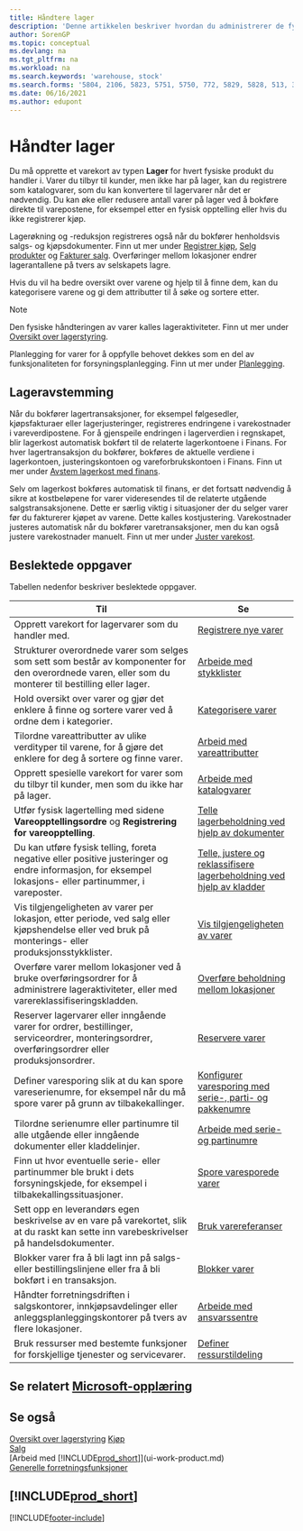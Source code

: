 ```yaml
---
title: Håndtere lager
description: 'Denne artikkelen beskriver hvordan du administrerer de fysiske produktene du handler med, ved å opprette et lagervarekort.'
author: SorenGP
ms.topic: conceptual
ms.devlang: na
ms.tgt_pltfrm: na
ms.workload: na
ms.search.keywords: 'warehouse, stock'
ms.search.forms: '5804, 2106, 5823, 5751, 5750, 772, 5829, 5828, 513, 304, 40, 38, 167, 117, 5827, 9223, 158, 354, 9152, 286, 5754, 5402, 209, 297, 298, 99000782'
ms.date: 06/16/2021
ms.author: edupont
---
```


# <a name="manage-inventory"></a>Håndter lager

Du må opprette et varekort av typen **Lager** for hvert fysiske produkt du handler i. Varer du tilbyr til kunder, men ikke har på lager, kan du registrere som katalogvarer, som du kan konvertere til lagervarer når det er nødvendig. Du kan øke eller redusere antall varer på lager ved å bokføre direkte til varepostene, for eksempel etter en fysisk opptelling eller hvis du ikke registrerer kjøp.

Lagerøkning og -reduksjon registreres også når du bokfører henholdsvis salgs- og kjøpsdokumenter. Finn ut mer under [Registrer kjøp](purchasing-how-record-purchases.md), [Selg produkter](sales-how-sell-products.md) og [Fakturer salg](sales-how-invoice-sales.md). Overføringer mellom lokasjoner endrer lagerantallene på tvers av selskapets lagre.

Hvis du vil ha bedre oversikt over varene og hjelp til å finne dem, kan du kategorisere varene og gi dem attributter til å søke og sortere etter.

> [!NOTE]
> Den fysiske håndteringen av varer kalles lageraktiviteter. Finn ut mer under [Oversikt over lagerstyring](design-details-warehouse-management.md).

Planlegging for varer for å oppfylle behovet dekkes som en del av funksjonaliteten for forsyningsplanlegging. Finn ut mer under [Planlegging](production-planning.md).  

## <a name="inventory-reconciliation"></a>Lageravstemming

Når du bokfører lagertransaksjoner, for eksempel følgesedler, kjøpsfakturaer eller lagerjusteringer, registreres endringene i varekostnader i vareverdipostene. For å gjenspeile endringen i lagerverdien i regnskapet, blir lagerkost automatisk bokført til de relaterte lagerkontoene i Finans. For hver lagertransaksjon du bokfører, bokføres de aktuelle verdiene i lagerkontoen, justeringskontoen og vareforbrukskontoen i Finans. Finn ut mer under [Avstem lagerkost med finans](finance-how-to-post-inventory-costs-to-the-general-ledger.md).

Selv om lagerkost bokføres automatisk til finans, er det fortsatt nødvendig å sikre at kostbeløpene for varer videresendes til de relaterte utgående salgstransaksjonene. Dette er særlig viktig i situasjoner der du selger varer før du fakturerer kjøpet av varene. Dette kalles kostjustering. Varekostnader justeres automatisk når du bokfører varetransaksjoner, men du kan også justere varekostnader manuelt. Finn ut mer under [Juster varekost](inventory-how-adjust-item-costs.md).  

## <a name="related-tasks"></a>Beslektede oppgaver

Tabellen nedenfor beskriver beslektede oppgaver.

|Til |Se |
|---|----|
|Opprett varekort for lagervarer som du handler med.|[Registrere nye varer](inventory-how-register-new-items.md)|
|Strukturer overordnede varer som selges som sett som består av komponenter for den overordnede varen, eller som du monterer til bestilling eller lager.|[Arbeide med stykklister](inventory-how-work-BOMs.md)|
|Hold oversikt over varer og gjør det enklere å finne og sortere varer ved å ordne dem i kategorier.|[Kategorisere varer](inventory-how-categorize-items.md)|
|Tilordne vareattributter av ulike verdityper til varene, for å gjøre det enklere for deg å sortere og finne varer.|[Arbeid med vareattributter](inventory-how-work-item-attributes.md)|
|Opprett spesielle varekort for varer som du tilbyr til kunder, men som du ikke har på lager.|[Arbeide med katalogvarer](inventory-how-work-nonstock-items.md)|
|Utfør fysisk lagertelling med sidene **Vareopptellingsordre** og **Registrering for vareopptelling**.|[Telle lagerbeholdning ved hjelp av dokumenter](inventory-how-count-inventory-with-documents.md)|
|Du kan utføre fysisk telling, foreta negative eller positive justeringer og endre informasjon, for eksempel lokasjons- eller partinummer, i vareposter.|[Telle, justere og reklassifisere lagerbeholdning ved hjelp av kladder](inventory-how-count-adjust-reclassify.md)|
|Vis tilgjengeligheten av varer per lokasjon, etter periode, ved salg eller kjøpshendelse eller ved bruk på monterings- eller produksjonsstykklister.|[Vis tilgjengeligheten av varer](inventory-how-availability-overview.md)|
|Overføre varer mellom lokasjoner ved å bruke overføringsordrer for å administrere lageraktiviteter, eller med varereklassifiseringskladden.|[Overføre beholdning mellom lokasjoner](inventory-how-transfer-between-locations.md)|
|Reserver lagervarer eller inngående varer for ordrer, bestillinger, serviceordrer, monteringsordrer, overføringsordrer eller produksjonsordrer.|[Reservere varer](inventory-how-to-reserve-items.md)|
|Definer varesporing slik at du kan spore vareserienumre, for eksempel når du må spore varer på grunn av tilbakekallinger.|[Konfigurer varesporing med serie-, parti- og pakkenumre](inventory-how-setup-item-tracking.md)|
|Tilordne serienumre eller partinumre til alle utgående eller inngående dokumenter eller kladdelinjer.|[Arbeide med serie- og partinumre](inventory-how-work-item-tracking.md)|
|Finn ut hvor eventuelle serie- eller partinummer ble brukt i dets forsyningskjede, for eksempel i tilbakekallingssituasjoner.|[Spore varesporede varer](inventory-how-to-trace-item-tracked-items.md)|
|Sett opp en leverandørs egen beskrivelse av en vare på varekortet, slik at du raskt kan sette inn varebeskrivelser på handelsdokumenter.|[Bruk varereferanser](inventory-how-use-item-cross-refs.md)|
|Blokker varer fra å bli lagt inn på salgs- eller bestillingslinjene eller fra å bli bokført i en transaksjon.|[Blokker varer](inventory-how-block-items.md)|
|Håndter forretningsdriften i salgskontorer, innkjøpsavdelinger eller anleggsplanleggingskontorer på tvers av flere lokasjoner.|[Arbeide med ansvarssentre](inventory-responsibility-centers.md)|
|Bruk ressurser med bestemte funksjoner for forskjellige tjenester og servicevarer.|[Definer ressurstildeling](service-how-setup-resource-allocation.md)|

## <a name="see-related-microsoft-training"></a>Se relatert [Microsoft-opplæring](/training/paths/get-started-inventory-management/)

## <a name="see-also"></a>Se også

[Oversikt over lagerstyring](design-details-warehouse-management.md)
[Kjøp](purchasing-manage-purchasing.md)  
[Salg](sales-manage-sales.md)  
[Arbeid med [!INCLUDE[prod_short](includes/prod_short.md)]](ui-work-product.md)  
[Generelle forretningsfunksjoner](ui-across-business-areas.md)  

## [!INCLUDE[prod_short](includes/free_trial_md.md)]

[!INCLUDE[footer-include](includes/footer-banner.md)]
